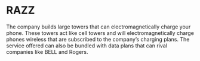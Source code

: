 # RAZZ
The company builds large towers that can electromagnetically charge your phone. These towers act like cell towers and will electromagnetically charge phones wireless that are subscribed to the company’s charging plans. The service offered can also be bundled with data plans that can rival companies like BELL and Rogers.  
